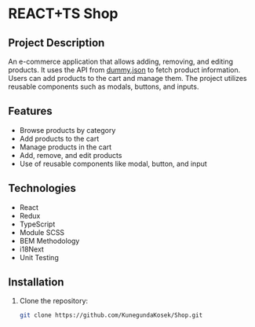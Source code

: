 # REACT+TS Shop

## Project Description
An e-commerce application that allows adding, removing, and editing products. It uses the API from [dummy.json](https://dummyjson.com/) to fetch product information. Users can add products to the cart and manage them. The project utilizes reusable components such as modals, buttons, and inputs.

## Features
- Browse products by category
- Add products to the cart
- Manage products in the cart
- Add, remove, and edit products
- Use of reusable components like modal, button, and input

## Technologies
- React
- Redux
- TypeScript
- Module SCSS
- BEM Methodology
- i18Next
- Unit Testing

## Installation
1. Clone the repository:
   ```bash
   git clone https://github.com/KunegundaKosek/Shop.git
